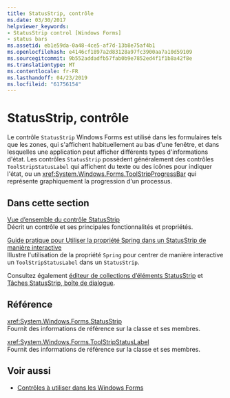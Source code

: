 ```yaml
---
title: StatusStrip, contrôle
ms.date: 03/30/2017
helpviewer_keywords:
- StatusStrip control [Windows Forms]
- status bars
ms.assetid: eb1e59da-0a48-4ce5-af7d-13b8e75af4b1
ms.openlocfilehash: e4146cf1897a2d83128a97fc3900aa7a10d59109
ms.sourcegitcommit: 9b552addadfb57fab0b9e7852ed4f1f1b8a42f8e
ms.translationtype: MT
ms.contentlocale: fr-FR
ms.lasthandoff: 04/23/2019
ms.locfileid: "61756154"
---
```

# <a name="statusstrip-control"></a>StatusStrip, contrôle
Le contrôle `StatusStrip` Windows Forms est utilisé dans les formulaires tels que les zones, qui s'affichent habituellement au bas d'une fenêtre, et dans lesquelles une application peut afficher différents types d'informations d'état. Les contrôles `StatusStrip` possèdent généralement des contrôles `ToolStripStatusLabel` qui affichent du texte ou des icônes pour indiquer l'état, ou un <xref:System.Windows.Forms.ToolStripProgressBar> qui représente graphiquement la progression d'un processus.  
  
## <a name="in-this-section"></a>Dans cette section  
 [Vue d’ensemble du contrôle StatusStrip](statusstrip-control-overview.md)  
 Décrit un contrôle et ses principales fonctionnalités et propriétés.  
  
 [Guide pratique pour Utiliser la propriété Spring dans un StatusStrip de manière interactive](how-to-use-the-spring-property-interactively-in-a-statusstrip.md)  
 Illustre l'utilisation de la propriété `Spring` pour centrer de manière interactive un `ToolStripStatusLabel` dans un `StatusStrip`.  
  
 Consultez également [éditeur de collections d’éléments StatusStrip](https://docs.microsoft.com/previous-versions/visualstudio/visual-studio-2010/ms233631(v=vs.100)) et [Tâches StatusStrip, boîte de dialogue](https://docs.microsoft.com/previous-versions/visualstudio/visual-studio-2010/ms233642(v=vs.100)).  
  
## <a name="reference"></a>Référence  
 <xref:System.Windows.Forms.StatusStrip>  
 Fournit des informations de référence sur la classe et ses membres.  
  
 <xref:System.Windows.Forms.ToolStripStatusLabel>  
 Fournit des informations de référence sur la classe et ses membres.  
  
## <a name="see-also"></a>Voir aussi

- [Contrôles à utiliser dans les Windows Forms](controls-to-use-on-windows-forms.md)
